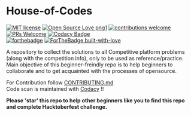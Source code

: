 # House-of-Codes
[![MIT license](https://img.shields.io/badge/License-MIT-blue.svg)](https://lbesson.mit-license.org/)
[![Open Source Love png1](https://badges.frapsoft.com/os/v1/open-source.png?v=103)](https://github.com/ellerbrock/open-source-badges/)
[![contributions welcome](https://img.shields.io/badge/contributions-welcome-brightgreen.svg?style=flat)](https://github.com/dwyl/esta/issues)
[![PRs Welcome](https://img.shields.io/badge/PRs-welcome-brightgreen.svg?style=flat-square)](http://makeapullrequest.com)
[![Codacy Badge](https://app.codacy.com/project/badge/Grade/8fb0ad3b49e849f194ffdf8d64a0ecdc)](https://www.codacy.com/gh/thepurpleowl/House-of-Codes/dashboard?utm_source=github.com&amp;utm_medium=referral&amp;utm_content=thepurpleowl/House-of-Codes&amp;utm_campaign=Badge_Grade)  
[![forthebadge](https://forthebadge.com/images/badges/powered-by-coffee.svg)](https://forthebadge.com)
[![ForTheBadge built-with-love](http://ForTheBadge.com/images/badges/built-with-love.svg)](https://GitHub.com/Naereen/)
<!-- 
https://github.com/dwyl/repo-badges
https://github.com/Naereen/badges
-->

A repository to collect the solutions to all Competitive platform problems (along with the competition info), only to be used as reference/practice. Main objective of this beginner-freindly repo is to help beginners to collaborate and to get acquainted with the processes of opensource.

For Contribution follow [CONTRIBUTING.md](https://github.com/thepurpleowl/House-of-Codes/blob/master/CONTRIBUTING.md)  
Code scan is maintained with [Codacy](https://app.codacy.com/gh/thepurpleowl/House-of-Codes/dashboard?branch=master) !!

**Please 'star' this repo to help other beginners like you to find this repo and complete Hacktoberfest challenge.**
